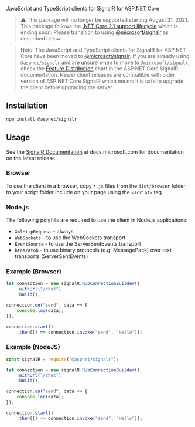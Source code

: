 JavaScript and TypeScript clients for SignalR for ASP.NET Core

> :warning: This package will no longer be supported starting August 21, 2021. This package follows the [.NET Core 2.1 support lifecycle](https://dotnet.microsoft.com/platform/support/policy/dotnet-core) which is ending soon. Please transition to using [@microsoft/signalr](https://www.npmjs.com/package/@microsoft/signalr) as described below.

> Note: The JavaScript and TypeScript clients for SignalR for ASP.NET Core have been moved to [@microsoft/signalr](https://www.npmjs.com/package/@microsoft/signalr). If you are already using `@aspnet/signalr` and are unsure when to move to `@microsoft/signalr`, check the [Feature Distribution](https://docs.microsoft.com/en-us/aspnet/core/signalr/client-features) chart in the ASP.NET Core SignalR documentation. Newer client releases are compatible with older version of ASP.NET Core SignalR which means it is safe to upgrade the client before upgrading the server.

## Installation

```bash
npm install @aspnet/signalr
```

## Usage

See the [SignalR Documentation](https://docs.microsoft.com/en-us/aspnet/core/signalr) at docs.microsoft.com for documentation on the latest release.

### Browser

To use the client in a browser, copy `*.js` files from the `dist/browser` folder to your script folder include on your page using the `<script>` tag.

### Node.js

The following polyfills are required to use the client in Node.js applications:
- `XmlHttpRequest` - always
- `WebSockets` - to use the WebSockets transport
- `EventSource` - to use the ServerSentEvents transport
- `btoa/atob` - to use binary protocols (e.g. MessagePack) over text transports (ServerSentEvents)

### Example (Browser)

```JavaScript
let connection = new signalR.HubConnectionBuilder()
    .withUrl("/chat")
    .build();

connection.on("send", data => {
    console.log(data);
});

connection.start()
    .then(() => connection.invoke("send", "Hello"));
```

### Example (NodeJS)

```JavaScript
const signalR = require("@aspnet/signalr");

let connection = new signalR.HubConnectionBuilder()
    .withUrl("/chat")
    .build();

connection.on("send", data => {
    console.log(data);
});

connection.start()
    .then(() => connection.invoke("send", "Hello"));
```
